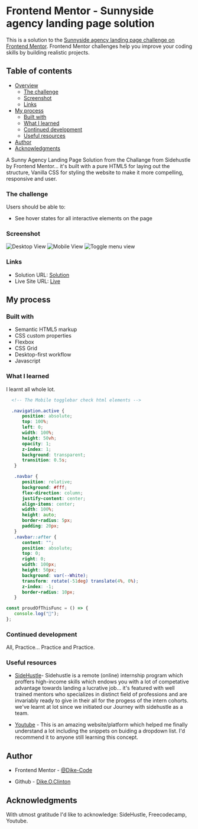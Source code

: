 # Frontend Mentor - Sunnyside agency landing page solution

This is a solution to the [Sunnyside agency landing page challenge on Frontend Mentor](https://www.frontendmentor.io/challenges/sunnyside-agency-landing-page-7yVs3B6ef). Frontend Mentor challenges help you improve your coding skills by building realistic projects.

## Table of contents

- [Overview](#overview)
  - [The challenge](#the-challenge)
  - [Screenshot](#screenshot)
  - [Links](#links)
- [My process](#my-process)
  - [Built with](#built-with)
  - [What I learned](#what-i-learned)
  - [Continued development](#continued-development)
  - [Useful resources](#useful-resources)
- [Author](#author)
- [Acknowledgments](#acknowledgments)

A Sunny Agency Landing Page Solution from the Challange from Sidehustle by Frontend Mentor... it's built with a pure HTML5 for laying out the structure, Vanilla CSS for styling the website to make it more compelling, responsive and user.

### The challenge

Users should be able to:

-  See hover states for all interactive elements on the page

### Screenshot

![Desktop View](./images/sunnysiddesktop-screenshot.png)
![Mobile View](./images/sunnysidmobile-screenshot.png) 
![Toggle menu view](./images/sunnytogglemenu-screenshoot.png)

### Links

-  Solution URL: [Solution](https://your-solution-url.com)
-  Live Site URL: [Live](https://perfectpeace.github.io/group-44-sunnyside-webpage-project/)

## My process

### Built with

-  Semantic HTML5 markup
-  CSS custom properties
-  Flexbox
-  CSS Grid
-  Desktop-first workflow
-  Javascript

### What I learned

I learnt all whole lot.

```html
  <!-- The Mobile togglebar check html elements -->
```

```css
  .navigation.active {
      position: absolute;
      top: 100%;
      left: 0;
      width: 100%;
      height: 50vh;
      opacity: 1;
      z-index: 1;
      background: transparent;
      transition: 0.5s;
   }

   .navbar {
      position: relative;
      background: #fff;
      flex-direction: column;
      justify-content: center;
      align-items: center;
      width: 100%;
      height: auto;
      border-radius: 5px;
      padding: 20px;
   }
   .navbar::after {
      content: "";
      position: absolute;
      top: 0;
      right: 0;
      width: 100px;
      height: 50px;
      background: var(--White);
      transform: rotate(-51deg) translate(4%, 0%);
      z-index: -1;
      border-radius: 10px;
   }
```

```js
const proudOfThisFunc = () => {
   console.log("🎉");
};
```

### Continued development

All, Practice... Practice and Practice.

### Useful resources

-  [SideHustle](https://www.sidehustle.com)- Sidehustle is a remote (online) internship program which proffers high-income skills which endows you with a lot of competative advantage towards landing a lucrative job... it's featured with well trained mentors who specializes in distinct field of professions and are invariably ready to give in their all for the progess of the intern cohorts. we've learnt at lot since we initiated our Journey with sidehustle as a team. 

-  [Youtube](https://www.youtube.com) - This is an amazing website/platform which helped me finally understand a lot including the snippets on buiding a dropdown list. I'd recommend it to anyone still learning this concept.

## Author

-  Frontend Mentor - [@Dike-Code](https://www.frontendmentor.io/profile/Dike-Code)

-  Github - [Dike.O.Clinton](https://github/Dike-Code)

## Acknowledgments

With utmost gratitude I'd like to acknowledge:
SideHustle,
Freecodecamp,
Youtube.
